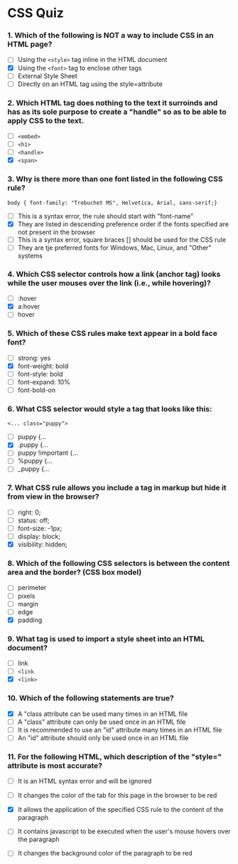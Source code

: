 # CSS Quiz

### 1. Which of the following is NOT a way to include CSS in an HTML page?
- [ ] Using the `<style>` tag inline in the HTML document
- [x] Using the `<font>` tag to enclose other tags
- [ ] External Style Sheet
- [ ] Directly on an HTML tag using the style=attribute

### 2. Which HTML tag does nothing to the text it surroinds and has as its sole purpose to create a "handle" so as to be able to apply CSS to the text. 
- [ ] `<embed>`
- [ ] `<h1>`
- [ ] `<handle>`
- [x] `<span>`

### 3. Why is there more than one font listed in the following CSS rule?
```
body { font-family: "Trebuchet MS", Helvetica, Arial, sans-serif;}
```
- [ ] This is a syntax error, the rule should start with "font-name"
- [x] They are listed in descending preference order if the fonts specified are not present in the browser
- [ ] This is a syntax error, square braces [] should be used for the CSS rule
 - [ ] They are tje preferred fonts for Windows, Mac, Linux, and "Other" systems

### 4. Which CSS selector controls how a link (anchor tag) looks while the user mouses over the link (i.e., while hovering)?
- [ ] :hover
- [x] a:hover
- [ ] hover

### 5. Which of these CSS rules make text appear in a bold face font?
- [ ] strong: yes
- [x] font-weight: bold
- [ ] font-style: bold
- [ ] font-expand: 10%
- [ ] font-bold-on

### 6. What CSS selector would style a tag that looks like this:
```
<... class="puppy">
```
- [ ] puppy {...
- [x] .puppy {...
- [ ] puppy !important {...
- [ ] %puppy {...
- [ ] _puppy {...

### 7. What CSS rule allows you include a tag in markup but hide it from view in the browser?
- [ ] right: 0;
- [ ] status: off;
- [ ] font-size: -1px;
- [ ] display: block;
- [x] visibility: hidden;

### 8. Which of the following CSS selectors is between the content area and the border? (CSS box model)
- [ ] perimeter
- [ ] pixels
- [ ] margin
- [ ] edge
- [x] padding

### 9. What tag is used to import a style sheet into an HTML document?
- [ ] link
- [ ] `<link`
- [x] `<link>`

### 10. Which of the following statements are true?
- [x] A "class attribute can be used many times in an HTML file
- [ ] A "class" attribute can only be used once in an HTML file
- [ ] It is recommended to use an "id" attribute many times in an HTML file
- [ ] An "id" attribute should only be used once in an HTML file

### 11. For the following HTML, which description of the "style=" attribute is most accurate?
- [ ] It is an HTML syntax error and will be ignored
- [ ] It changes the color of the tab for this page in the browser to be red
- [x] It allows the application of the specified CSS rule to the content of the paragraph
- [ ] It contains javascript to be executed when the user's mouse hovers over the paragraph
- [ ] It changes the background color of the paragraph to be red
   